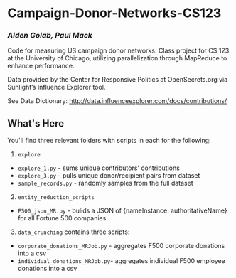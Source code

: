 # Campaign-Donor-Networks-CS123
### _Alden Golab, Paul Mack_
Code for measuring US campaign donor networks. Class project for CS 123 at the University of Chicago, utilizing parallelization through MapReduce to enhance performance. 

Data provided by the Center for Responsive Politics at OpenSecrets.org via Sunlight’s Influence Explorer tool.

See Data Dictionary:
http://data.influenceexplorer.com/docs/contributions/

## What's Here

You'll find three relevant folders with scripts in each for the following:

1. `explore` 
+ `explore_1.py` - sums unique contributors' contributions
+ `explore_3.py` - pulls unique donor/recipient pairs from dataset
+ `sample_records.py` - randomly samples from the full dataset
2. `entity_reduction_scripts`
+ `F500_json_MR.py` - bulids a JSON of {nameInstance: authoritativeName} for all Fortune 500 companies
3. `data_crunching` contains three scripts: 
+ `corporate_donations_MRJob.py` - aggregates F500 corporate donations into a csv
+ `individual_donations_MRJob.py`- aggregates individual F500 employee donations into a csv
